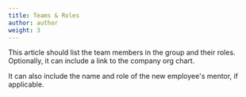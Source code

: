 ```yaml
---
title: Teams & Roles
author: author
weight: 3
---
```


This article should list the team members in the group and their roles. Optionally, it can include a link to the company org chart.

It can also include the name and role of the new employee's mentor, if applicable.
